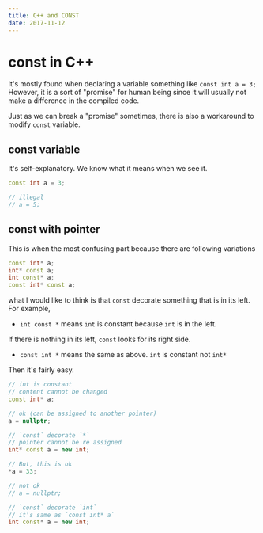 ```yaml
---
title: C++ and CONST
date: 2017-11-12
---
```



# const in C++

It's mostly found when declaring a variable something like `const int a = 3;`
However, it is a sort of "promise" for human being since it will usually not make a difference in the compiled code.

Just as we can break a "promise" sometimes, there is also a workaround to modify `const` variable.

## const variable

It's self-explanatory. We know what it means when we see it.

```c++
const int a = 3;

// illegal
// a = 5;
```

## const with pointer

This is when the most confusing part because there are following variations

```c++
const int* a;
int* const a;
int const* a;
const int* const a;
```

what I would like to think is that `const` decorate something that is in its left. For example,

- `int const *` means `int` is constant because `int` is in the left.

If there is nothing in its left, `const` looks for its right side.

- `const int *` means the same as above. `int` is constant not `int*`


Then it's fairly easy.


```c++
// int is constant
// content cannot be changed
const int* a;

// ok (can be assigned to another pointer)
a = nullptr;
```



```c++
// `const` decorate `*`
// pointer cannot be re assigned
int* const a = new int;

// But, this is ok
*a = 33;

// not ok
// a = nullptr;
```


```c++
// `const` decorate `int`
// it's same as `const int* a`
int const* a = new int;
```

